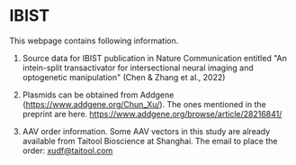 # IBIST
This webpage contains following information.
1) Source data for IBIST publication in Nature Communication entitled "An intein-split transactivator for intersectional neural imaging and optogenetic manipulation"  (Chen & Zhang et al., 2022)


2) Plasmids can be obtained from Addgene (https://www.addgene.org/Chun_Xu/).
The ones mentioned in the preprint are here. https://www.addgene.org/browse/article/28216841/

3) AAV order information.
Some AAV vectors in this study are already available from Taitool Bioscience at Shanghai.
The email to place the order: xudf@taitool.com
